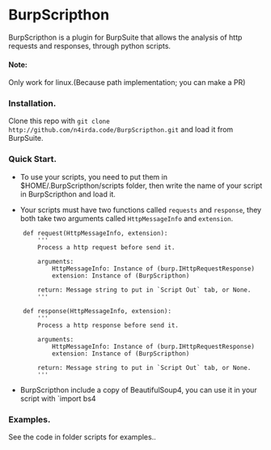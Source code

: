 # BurpScripthon

 BurpScripthon is a plugin for BurpSuite that allows the analysis of http requests
and responses,  through python scripts.
#### Note:  
Only work for linux.(Because path implementation; you can make a PR)


### Installation.
Clone this repo with `git clone http://github.com/n4irda.code/BurpScripthon.git`
and load it from BurpSuite.


### Quick Start.
- To use your scripts, you need to put them in $HOME/.BurpScripthon/scripts folder,
then write the name of your script in BurpScripthon and load it.

- Your scripts must have two functions called `requests` and `response`, 
they both take two arguments called `HttpMessageInfo` and `extension`.
```
    def request(HttpMessageInfo, extension):
        '''
        Process a http request before send it.
        
        arguments:
            HttpMessageInfo: Instance of (burp.IHttpRequestResponse)
            extension: Instance of (BurpScripthon)
            
        return: Message string to put in `Script Out` tab, or None.
        '''
        
    def response(HttpMessageInfo, extension):
        '''
        Process a http response before send it.
        
        arguments:
            HttpMessageInfo: Instance of (burp.IHttpRequestResponse)
            extension: Instance of (BurpScripthon)
            
        return: Message string to put in `Script Out` tab, or None.
        '''
```

- BurpScripthon include a copy of BeautifulSoup4, you can use it in your script with
`import bs4


### Examples.

See the code in folder scripts for examples..
